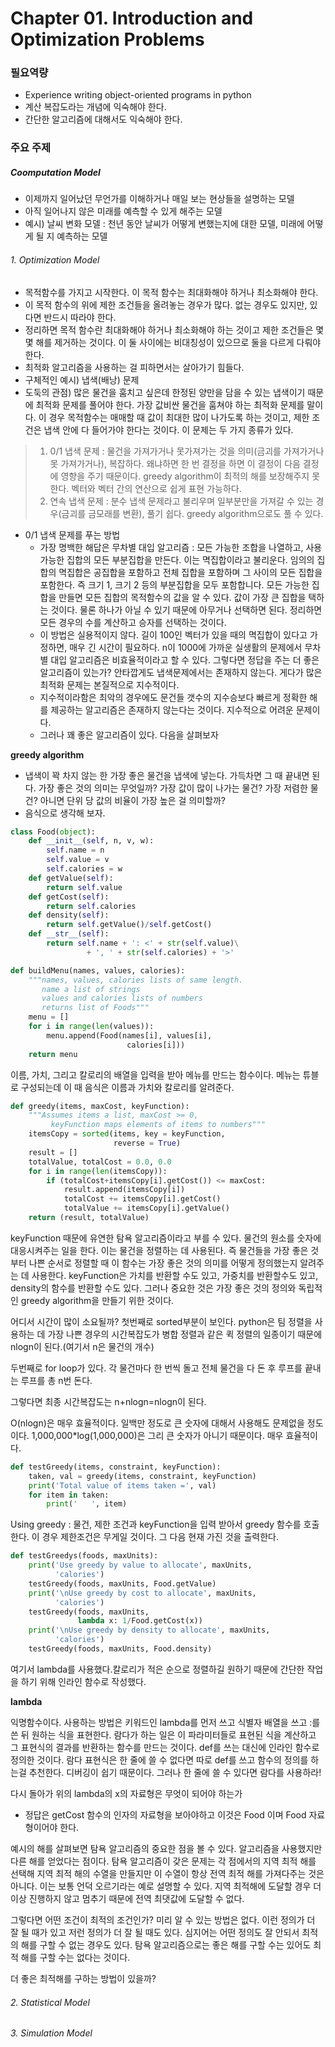 # Chapter 01. Introduction and Optimization Problems

### 필요역량
- Experience writing object-oriented programs in python
- 계산 복잡도라는 개념에 익숙해야 한다.
- 간단한 알고리즘에 대해서도 익숙해야 한다.

### 주요 주제
##### Coomputation Model
- 이제까지 일어났던 무언가를 이해하거나 매일 보는 현상들을 설명하는 모델
- 아직 일어나지 않은 미래를 예측할 수 있게 해주는 모델
- 예시) 날씨 변화 모델 : 천년 동안 날씨가 어떻게 변했는지에 대한 모델, 미래에 어떻게 될 지 예측하는 모델

###### 1. Optimization Model
- 목적함수를 가지고 시작한다. 이 목적 함수는 최대화해야 하거나 최소화해야 한다. 
- 이 목적 함수의 위에 제한 조건들을 올려놓는 경우가 많다. 없는 경우도 있지만, 있다면 반드시 따라야 한다.
- 정리하면 목적 함수란 최대화해야 하거나 최소화해야 하는 것이고 제한 조건들은 몇몇 해를 제거하는 것이다. 이 둘 사이에는 비대칭성이 있으므로 둘을 다르게 다뤄야 한다.
- 최적화 알고리즘을 사용하는 걸 피하면서는 살아가기 힘들다.
- 구체적인 예시) 냅색(배낭) 문제
- 도둑의 관점) 많은 물건을 훔치고 싶은데 한정된 양만을 담을 수 있는 냅색이기 때문에 최적화 문제를 풀어야 한다. 가장 값비싼 물건을 훔쳐야 하는 최적화 문제를 말이다. 이 경우 목적함수는 매매할 때 값이 최대한 많이 나가도록 하는 것이고, 제한 조건은 냅색 안에 다 들어가야 한다는 것이다. 이 문제는 두 가지 종류가 있다.
> 1. 0/1 냅색 문제 : 물건을 가져가거나 못가져가는 것을 의미(금괴를 가져가거나 못 가져가거나), 복잡하다. 왜냐하면 한 번 결정을 하면 이 결정이 다음 결정에 영향을 주기 때문이다. greedy algorithm이 최적의 해를 보장해주지 못한다. 벡터와 벡터 간의 연산으로 쉽게 표현 가능하다.
> 2. 연속 냅색 문제 : 분수 냅색 문제라고 불리우며 일부분만을 가져갈 수 있는 경우(금괴를 금모래를 변환), 풀기 쉽다. greedy algorithm으로도 풀 수 있다.

- 0/1 냅색 문제를 푸는 방법
  - 가장 명백한 해답은 무차별 대입 알고리즘 : 모든 가능한 조합을 나열하고, 사용 가능한 집합의 모든 부분집합을 만든다. 이는 멱집합이라고 불리운다. 임의의 집합의 멱집합은 공집합을 포함하고 전체 집합을 포함하며 그 사이의 모든 집합을 포함한다. 즉 크기 1, 크기 2 등의 부분집합을 모두 포함합니다. 모든 가능한 집합을 만들면 모든 집합의 목적함수의 값을 알 수 있다. 값이 가장 큰 집합을 택하는 것이다. 물론 하나가 아닐 수 있기 때문에 아무거나 선택하면 된다. 정리하면 모든 경우의 수를 계산하고 승자를 선택하는 것이다.
  - 이 방법은 실용적이지 않다. 길이 100인 벡터가 있을 때의 멱집합이 있다고 가정하면, 매우 긴 시간이 필요하다. n이 1000에 가까운 실생활의 문제에서 무차별 대입 알고리즘은 비효율적이라고 할 수 있다. 그렇다면 정답을 주는 더 좋은 알고리즘이 있는가? 안타깝게도 냅색문제에서는 존재하지 않는다. 게다가 많은 최적화 문제는 본질적으로 지수적이다. 
  - 지수적이라함은 최악의 경우에도 문건들 갯수의 지수승보다 빠르게 정확한 해를 제공하는 알고리즘은 존재하지 않는다는 것이다. 지수적으로 어려운 문제이다.
  - 그러나 꽤 좋은 알고리즘이 있다. 다음을 살펴보자


**greedy algorithm**
- 냅색이 꽉 차지 않는 한 가장 좋은 물건을 냅색에 넣는다. 가득차면 그 때 끝내면 된다. 가장 좋은 것의 의미는 무엇일까? 가장 값이 많이 나가는 물건? 가장 저렴한 물건? 아니면 단위 당 값의 비율이 가장 높은 걸 의미할까? 
- 음식으로 생각해 보자.
```Python
class Food(object):
    def __init__(self, n, v, w):
        self.name = n
        self.value = v
        self.calories = w
    def getValue(self):
        return self.value
    def getCost(self):
        return self.calories
    def density(self):
        return self.getValue()/self.getCost()
    def __str__(self):
        return self.name + ': <' + str(self.value)\
                 + ', ' + str(self.calories) + '>'
```



```python
def buildMenu(names, values, calories):
    """names, values, calories lists of same length.
       name a list of strings
       values and calories lists of numbers
       returns list of Foods"""
    menu = []
    for i in range(len(values)):
        menu.append(Food(names[i], values[i],
                          calories[i]))
    return menu
```

이름, 가치, 그리고 칼로리의 배열을 입력을 받아 메뉴를 만드는 함수이다. 메뉴는 튜블로 구성되는데  이 때 음식은 이름과 가치와 칼로리를 알려준다. 

```python
def greedy(items, maxCost, keyFunction):
    """Assumes items a list, maxCost >= 0,
         keyFunction maps elements of items to numbers"""
    itemsCopy = sorted(items, key = keyFunction,
                       reverse = True)
    result = []
    totalValue, totalCost = 0.0, 0.0
    for i in range(len(itemsCopy)):
        if (totalCost+itemsCopy[i].getCost()) <= maxCost:
            result.append(itemsCopy[i])
            totalCost += itemsCopy[i].getCost()
            totalValue += itemsCopy[i].getValue()
    return (result, totalValue)
```

keyFunction 때문에 유연한 탐욕 알고리즘이라고 부를 수 있다. 물건의 원소를 숫자에 대응시켜주는 일을 한다. 이는 물건을 정렬하는 데 사용된다. 즉 물건들을 가장 좋은 것부터 나쁜 순서로 정렬할 때 이 함수는 가장 좋은 것의 의미를 어떻게 정의했는지 알려주는 데 사용한다. keyFunction은 가치를 반환할 수도 있고, 가중치를 반환할수도 있고, density의 함수를 반환할 수도 있다. 그러나 중요한 것은 가장 좋은 것의 정의와 독립적인 greedy algorithm을 만들기 위한 것이다.

어디서 시간이 많이 소요될까? 첫번째로 sorted부분이 보인다. python은 팀 정렬을 사용하는 데 가장 나쁜 경우의  시간복잡도가 병합 정렬과 같은 퀵 정렬의 일종이기 때문에 nlogn이 된다.(여기서 n은 물건의 개수)

두번째로 for loop가 있다. 각 물건마다 한 번씩 돌고 전체 물건을 다 돈 후 루프를 끝내는 루프를 총 n번 돈다.

그렇다면 최종 시간복잡도는 n+nlogn=nlogn이 된다.

O(nlogn)은 매우 효율적이다. 일백만 정도로 큰 숫자에 대해서 사용해도 문제없을 정도이다. 1,000,000*log(1,000,000)은 그리 큰 숫자가 아니기 때문이다.  매우 효율적이다.

```python
def testGreedy(items, constraint, keyFunction):
    taken, val = greedy(items, constraint, keyFunction)
    print('Total value of items taken =', val)
    for item in taken:
        print('   ', item)
```

Using greedy : 물건, 제한 조건과 keyFunction을 입력 받아서 greedy 함수를 호출한다. 이 경우 제한조건은 무게일 것이다. 그 다음 현재 가진 것을 출력한다. 

```python
def testGreedys(foods, maxUnits):
    print('Use greedy by value to allocate', maxUnits,
          'calories')
    testGreedy(foods, maxUnits, Food.getValue)
    print('\nUse greedy by cost to allocate', maxUnits,
          'calories')
    testGreedy(foods, maxUnits,
               lambda x: 1/Food.getCost(x))
    print('\nUse greedy by density to allocate', maxUnits,
          'calories')
    testGreedy(foods, maxUnits, Food.density)
```

여기서 lambda를 사용했다.칼로리가 적은 순으로 정렬하길 원하기 때문에 간단한 작업을 하기 위해 인라인 함수로 작성했다.



**lambda**

익명함수이다. 사용하는 방법은 키워드인 lambda를 먼저 쓰고 식별자 배열을 쓰고 :를 쓴 뒤 원하는 식을 표현한다. 람다가 하는 일은 이 파라미터들로 표현된 식을 계산하고 그 표현식의 결과를 반환하는 함수를 만드는 것이다. def를 쓰는 대신에 인라인 함수로 정의한 것이다.  람다 표현식은 한 줄에 쓸 수 없다면 따로 def를 쓰고 함수의 정의를 하는걸 추천한다. 디버깅이 쉽기 때문이다. 그러나 한 줄에 쓸 수 있다면 람다를 사용하라!




다시 돌아가 위의 lambda의 x의 자료형은 무엇이 되어야 하는가
- 정답은 getCost 함수의 인자의 자료형을 보아야하고 이것은 Food 이며 Food 자료형이어야 한다.



예시의 해를 살펴보면 탐욕 알고리즘의 중요한 점을 볼 수 있다. 알고리즘을 사용했지만 다른 해를 얻었다는 점이다. 탐욕 알고리즘이 갖은 문제는 각 점에서의 지역 최적 해를 선택해 지역 최적 해의 수열을 만들지만 이 수열이 항상 전역 최적 해를 가져다주는 것은 아니다. 이는 보통 언덕 오르기라는 예로 설명할 수 있다. 지역 최적해에 도달할 경우 더 이상 진행하지 않고 멈추기 때문에 전역 최댓값에 도달할 수 없다.

그렇다면 어떤 조건이 최적의 조건인가? 미리 알 수 있는 방법은 없다. 이런 정의가 더 잘 될 때가 있고 저런 정의가 더 잘 될 때도 있다. 심지어는 어떤 정의도 잘 안되서 최적의 해를 구할 수 없는 경우도 있다. 탐욕 알고리즘으로는 좋은 해를 구할 수는 있어도 최적 해를 구할 수는 없다는 것이다.

더 좋은 최적해를 구하는 방법이 있을까?




###### 2. Statistical Model


###### 3. Simulation Model
















